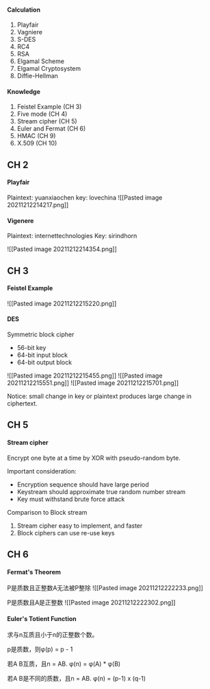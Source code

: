 #### Calculation
1. Playfair
2. Vagniere
3. S-DES
4. RC4
5. RSA
6. Elgamal Scheme
7. Elgamal Cryptosystem
8. Diffie-Hellman

#### Knowledge
1. Feistel Example (CH 3)
2. Five mode (CH 4)
3. Stream cipher (CH 5)
4. Euler and Fermat (CH 6)
5. HMAC (CH 9)
6. X.509 (CH 10)

## CH 2
#### Playfair
Plaintext: yuanxiaochen
key: lovechina
![[Pasted image 20211212214217.png]]

#### Vigenere
Plaintext: internettechnologies
Key: sirindhorn

![[Pasted image 20211212214354.png]]

## CH 3
#### Feistel Example
![[Pasted image 20211212215220.png]]

#### DES
Symmetric block cipher
- 56-bit key
- 64-bit input block
- 64-bit output block

![[Pasted image 20211212215455.png]]
![[Pasted image 20211212215551.png]]
![[Pasted image 20211212215701.png]]

Notice: small change in key or plaintext produces large change in ciphertext.

## CH 5
#### Stream cipher
Encrypt one byte at a time by XOR with pseudo-random byte.

Important consideration:
- Encryption sequence should have large period
- Keystream should approximate true random number stream
- Key must withstand brute force attack

Comparison to Block stream
1. Stream cipher easy to implement, and faster
2. Block ciphers can use re-use keys

## CH 6
#### Fermat's Theorem
P是质数且正整数A无法被P整除
![[Pasted image 20211212222233.png]]

P是质数且A是正整数
![[Pasted image 20211212222302.png]]

#### Euler's Totient Function
求与n互质且小于n的正整数个数。

p是质数，则φ(p) = p - 1

若A B互质，且n = AB. φ(n) = φ(A) \* φ(B)

若A B是不同的质数，且n = AB. φ(n) = (p-1) x (q-1)